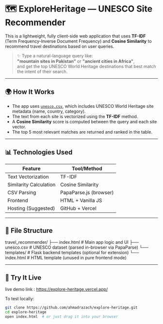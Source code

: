 # 🗺️ ExploreHeritage — UNESCO Site Recommender

This is a lightweight, fully client-side web application that uses **TF-IDF** (Term Frequency-Inverse Document Frequency) and **Cosine Similarity** to recommend travel destinations based on user queries.

> ✨ Type a natural-language query like:  
> **"mountain sites in Pakistan"** or **"ancient cities in Africa"**,  
> and get the top UNESCO World Heritage destinations that best match the intent of their search.

---

## 🌍 How It Works

- The app uses [`unesco.csv`](./unesco.csv), which includes UNESCO World Heritage site metadata (name, country, category).
- The text from each site is vectorized using the **TF-IDF** method.
- A **Cosine Similarity** score is computed between the query and each site vector.
- The top 5 most relevant matches are returned and ranked in the table.

---

## 📊 Technologies Used

| Feature                | Tool/Method            |
| ---------------------- | ---------------------- |
| Text Vectorization     | TF-IDF                 |
| Similarity Calculation | Cosine Similarity      |
| CSV Parsing            | PapaParse.js (browser) |
| Frontend               | HTML + Vanilla JS      |
| Hosting (Suggested)    | GitHub + Vercel        |

---

## 📁 File Structure

travel_recommender/
├── index.html # Main app logic and UI
├── unesco.csv # UNESCO dataset (parsed in-browser via PapaParse)
└── templates/ # Flask backend templates (optional for extension)
└── index.html # HTML template (unused in pure frontend mode)

---

## 🧪 Try It Live

live demo link : https://explore-heritage.vercel.app/

To test locally:

```bash
git clone https://github.com/ahmadrazach/explore-heritage.git
cd explore-heritage
open index.html  # or just drag it into your browser
```
